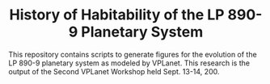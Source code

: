 <h1 align="center">History of Habitability of the LP 890-9 Planetary System</h1>

This repository contains scripts to generate figures for the evolution of the 
LP 890-9 planetary system as modeled by VPLanet. This research is the output
of the Second VPLanet Workshop held Sept. 13-14, 200.


